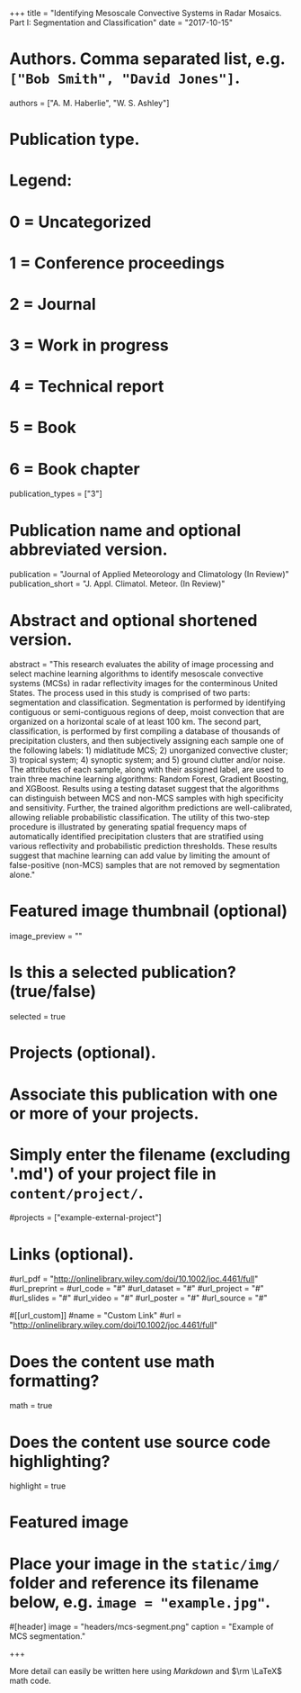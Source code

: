 +++
title = "Identifying Mesoscale Convective Systems in Radar Mosaics. Part I: Segmentation and Classification"
date = "2017-10-15"

# Authors. Comma separated list, e.g. `["Bob Smith", "David Jones"]`.
authors = ["A. M. Haberlie", "W. S. Ashley"]

# Publication type.
# Legend:
# 0 = Uncategorized
# 1 = Conference proceedings
# 2 = Journal
# 3 = Work in progress
# 4 = Technical report
# 5 = Book
# 6 = Book chapter
publication_types = ["3"]

# Publication name and optional abbreviated version.
publication = "Journal of Applied Meteorology and Climatology (In Review)"
publication_short = "J. Appl. Climatol. Meteor. (In Review)"

# Abstract and optional shortened version.
abstract = "This research evaluates the ability of image processing and select machine learning algorithms to identify mesoscale convective systems (MCSs) in radar reflectivity images for the conterminous United States.  The process used in this study is comprised of two parts: segmentation and classification.  Segmentation is performed by identifying contiguous or semi-contiguous regions of deep, moist convection that are organized on a horizontal scale of at least 100 km.  The second part, classification, is performed by first compiling a database of thousands of precipitation clusters, and then subjectively assigning each sample one of the following labels: 1) midlatitude MCS; 2) unorganized convective cluster; 3) tropical system; 4) synoptic system; and 5) ground clutter and/or noise.  The attributes of each sample, along with their assigned label, are used to train three machine learning algorithms: Random Forest, Gradient Boosting, and XGBoost.  Results using a testing dataset suggest that the algorithms can distinguish between MCS and non-MCS samples with high specificity and sensitivity.  Further, the trained algorithm predictions are well-calibrated, allowing reliable probabilistic classification.  The utility of this two-step procedure is illustrated by generating spatial frequency maps of automatically identified precipitation clusters that are stratified using various reflectivity and probabilistic prediction thresholds.  These results suggest that machine learning can add value by limiting the amount of false-positive (non-MCS) samples that are not removed by segmentation alone."

# Featured image thumbnail (optional)
image_preview = ""

# Is this a selected publication? (true/false)
selected = true

# Projects (optional).
#   Associate this publication with one or more of your projects.
#   Simply enter the filename (excluding '.md') of your project file in `content/project/`.
#projects = ["example-external-project"]

# Links (optional).
#url_pdf = "http://onlinelibrary.wiley.com/doi/10.1002/joc.4461/full"
#url_preprint = 
#url_code = "#"
#url_dataset = "#"
#url_project = "#"
#url_slides = "#"
#url_video = "#"
#url_poster = "#"
#url_source = "#"

#[[url_custom]]
#name = "Custom Link"
#url = "http://onlinelibrary.wiley.com/doi/10.1002/joc.4461/full"

# Does the content use math formatting?
math = true

# Does the content use source code highlighting?
highlight = true

# Featured image
# Place your image in the `static/img/` folder and reference its filename below, e.g. `image = "example.jpg"`.
#[header]
image = "headers/mcs-segment.png"
caption = "Example of MCS segmentation."

+++

More detail can easily be written here using *Markdown* and $\rm \LaTeX$ math code.
